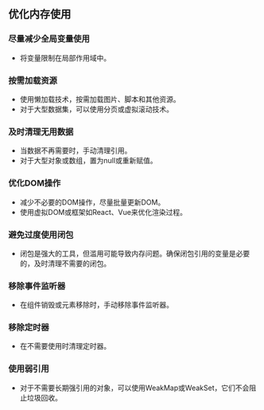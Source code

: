 ## 优化内存使用
### 尽量减少全局变量使用
- 将变量限制在局部作用域中。
### 按需加载资源
- 使用懒加载技术，按需加载图片、脚本和其他资源。
- 对于大型数据集，可以使用分页或虚拟滚动技术。
### 及时清理无用数据
- 当数据不再需要时，手动清理引用。
- 对于大型对象或数组，置为null或重新赋值。
### 优化DOM操作
- 减少不必要的DOM操作，尽量批量更新DOM。
- 使用虚拟DOM或框架如React、Vue来优化渲染过程。
### 避免过度使用闭包
- 闭包是强大的工具，但滥用可能导致内存问题。确保闭包引用的变量是必要的，及时清理不需要的闭包。
### 移除事件监听器
- 在组件销毁或元素移除时，手动移除事件监听器。
### 移除定时器
- 在不需要使用时清理定时器。
### 使用弱引用
- 对于不需要长期强引用的对象，可以使用WeakMap或WeakSet，它们不会阻止垃圾回收。